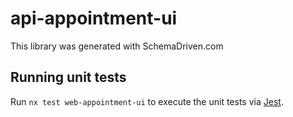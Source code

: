 
# api-appointment-ui

This library was generated with SchemaDriven.com

## Running unit tests

Run `nx test web-appointment-ui` to execute the unit tests via [Jest](https://jestjs.io).

